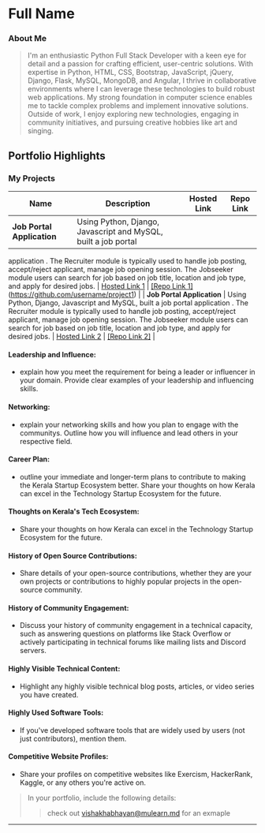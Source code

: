 # Full Name 

### About Me

> I'm an enthusiastic Python Full Stack Developer with a keen eye for detail and a passion for crafting efficient, user-centric solutions. With expertise in Python, HTML, CSS, Bootstrap, JavaScript, jQuery, Django, Flask, MySQL, MongoDB, and Angular, I thrive in collaborative environments where I can leverage these technologies to build robust web applications. My strong foundation in computer science enables me to tackle complex problems and implement innovative solutions. Outside of work, I enjoy exploring new technologies, engaging in community initiatives, and pursuing creative hobbies like art and singing.


## Portfolio Highlights

### My Projects

| Name                | Description                                                               | Hosted Link                              | Repo Link                                                      |
|---------------------|---------------------------------------------------------------------------|------------------------------------------|----------------------------------------------------------------|
| **Job Portal Application**  |Using Python, Django, Javascript and MySQL, built a job portal
 application . The Recruiter module is typically used to handle job posting,
 accept/reject applicant, manage job opening session. The Jobseeker module users can search for job based on job title,
 location and job type, and apply for desired jobs.                                             | [Hosted Link 1](https://example.com)    | [[Repo Link 1]](https://github.com/anju1jacob/Job-Portal-Application-python-Django.git)(https://github.com/username/project1)             |
| **Job Portal Application**  | Using Python, Django, Javascript and MySQL, built a job portal
 application . The Recruiter module is typically used to handle job posting,
 accept/reject applicant, manage job opening session. The Jobseeker module users can search for job based on job title,
 location and job type, and apply for desired jobs.                                             | [Hosted Link 2](https://example.com)    | [[Repo Link 2]](https://github.com/anju1jacob/Job-Portal-Application-python-Django)          |

#### Leadership and Influence:

- explain how you meet the requirement for being a leader or influencer in your domain. Provide clear examples of your leadership and influencing skills.

#### Networking:

- explain your networking skills and how you plan to engage with the communitys. Outline how you will influence and lead others in your respective field.

#### Career Plan:

- outline your immediate and longer-term plans to contribute to making the Kerala Startup Ecosystem better. Share your thoughts on how Kerala can excel in the Technology Startup Ecosystem for the future.

#### Thoughts on Kerala's Tech Ecosystem:

- Share your thoughts on how Kerala can excel in the Technology Startup Ecosystem for the future.

#### History of Open Source Contributions:

- Share details of your open-source contributions, whether they are your own projects or contributions to highly popular projects in the open-source community.

#### History of Community Engagement:

-  Discuss your history of community engagement in a technical capacity, such as answering questions on platforms like Stack Overflow or actively participating in technical forums like mailing lists and Discord servers.

#### Highly Visible Technical Content:

- Highlight any highly visible technical blog posts, articles, or video series you have created.

#### Highly Used Software Tools:

- If you've developed software tools that are widely used by users (not just contributors), mention them.

#### Competitive Website Profiles:

- Share your profiles on competitive websites like Exercism, HackerRank, Kaggle, or any others you're active on.



> In your portfolio, include the following details:
>> check out [vishakhabhayan@mulearn.md](./profiles/vishakhabhayan@mulearn.md) for an exmaple

---

